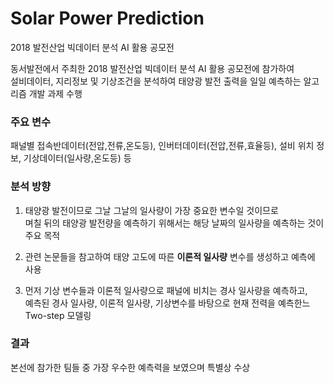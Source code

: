 # Solar Power Prediction
2018 발전산업 빅데이터 분석 AI 활용 공모전

동서발전에서 주최한 2018 발전산업 빅데이터 분석 AI 활용 공모전에 참가하여 \
설비데이터, 지리정보 및 기상조건을 분석하여 태양광 발전 출력을 일일 예측하는 알고리즘 개발 과제 수행

### 주요 변수
패널별 접속반데이터(전압,전류,온도등), 인버터데이터(전압,전류,효율등), 설비 위치
정보, 기상데이터(일사량,온도등) 등

### 분석 방향
1. 태양광 발전이므로 그날 그날의 일사량이 가장 중요한 변수일 것이므로 \
며칠 뒤의 태양광 발전량을 예측하기 위해서는 해당 날짜의 일사량을 예측하는 것이 주요 목적

2. 관련 논문들을 참고하여 태양 고도에 따른 **이론적 일사량** 변수를 생성하고 예측에 사용

3. 먼저 기상 변수들과 이론적 일사량으로 패널에 비치는 경사 일사량을 예측하고, \
예측된 경사 일사량, 이론적 일사량, 기상변수를 바탕으로 현재 전력을 예측한느 Two-step 모델링

### 결과
본선에 참가한 팀들 중 가장 우수한 예측력을 보였으며 특별상 수상
